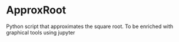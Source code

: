 # ApproxRoot
Python script that approximates the square root. To be enriched with graphical tools using jupyter
